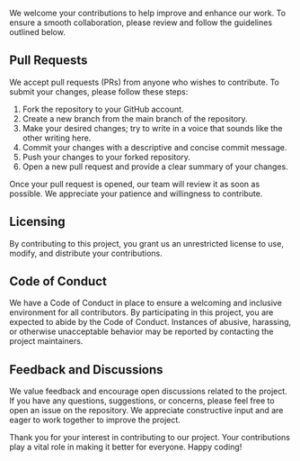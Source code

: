 We welcome your contributions to help improve and enhance our work. To ensure a smooth collaboration, please review and follow the guidelines outlined below.

## Pull Requests

We accept pull requests (PRs) from anyone who wishes to contribute.  To submit your changes, please follow these steps:

1. Fork the repository to your GitHub account.
2. Create a new branch from the main branch of the repository.
3. Make your desired changes; try to write in a voice that sounds like the other writing here.
4. Commit your changes with a descriptive and concise commit message.
6. Push your changes to your forked repository.
7. Open a new pull request and provide a clear summary of your changes.

Once your pull request is opened, our team will review it as soon as possible. We appreciate your patience and willingness to contribute.

## Licensing

By contributing to this project, you grant us an unrestricted license to use, modify, and distribute your contributions.

## Code of Conduct

We have a Code of Conduct in place to ensure a welcoming and inclusive environment for all contributors. By participating in this project, you are expected to abide by the Code of Conduct. Instances of abusive, harassing, or otherwise unacceptable behavior may be reported by contacting the project maintainers.

## Feedback and Discussions

We value feedback and encourage open discussions related to the project. If you have any questions, suggestions, or concerns, please feel free to open an issue on the repository. We appreciate constructive input and are eager to work together to improve the project.

Thank you for your interest in contributing to our project. Your contributions play a vital role in making it better for everyone. Happy coding!